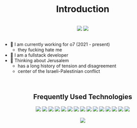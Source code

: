 
<br>
<h1 align="center">Introduction</h2>

<br>
<div align="center">
  <img src="https://github-readme-stats.vercel.app/api?username=shadow01148&theme=blue-green">
  <img src="https://github-readme-streak-stats.herokuapp.com/?user=shadow01148">
</div>
<br>

- 🔭 I am currently working for o7 (2021 - present)
  * they fucking hate me 
- 🌱 I am a fullstack developer
- 💬 Thinking about Jerusalem 
  * has a long history of tension and disagreement
  * center of the Israeli-Palestinian conflict

<br>
<h2 align="center">Frequently Used Technologies</h2>


<div align="center">
  <img src="https://img.shields.io/badge/Visual_Studio_Code-0078D4?style=for-the-badge&logo=visual%20studio%20code&logoColor=white"> <img src="https://img.shields.io/badge/C-00599C?style=for-the-badge&logo=c&logoColor=white"> <img src="https://img.shields.io/badge/C%23-239120?style=for-the-badge&logo=c-sharp&logoColor=white"> <img src="https://img.shields.io/badge/C%2B%2B-00599C?style=for-the-badge&logo=c%2B%2B&logoColor=white"> <img src="https://img.shields.io/badge/Clojure-5881D8?style=for-the-badge&logo=clojure&logoColor=white"> <img src="https://img.shields.io/badge/Crystal-000000?style=for-the-badge&logo=crystal&logoColor=white"> <img src="https://img.shields.io/badge/Dart-0175C2?style=for-the-badge&logo=dart&logoColor=white"> <img src="https://img.shields.io/badge/Kotlin-0095D5?&style=for-the-badge&logo=kotlin&logoColor=white"> <img src="https://img.shields.io/badge/Python-FFD43B?style=for-the-badge&logo=python&logoColor=blue"> <img src="https://img.shields.io/badge/Ruby-CC342D?style=for-the-badge&logo=ruby&logoColor=white"> <img src="https://img.shields.io/badge/Ubuntu-E95420?style=for-the-badge&logo=ubuntu&logoColor=white"> <img src="https://img.shields.io/badge/Windows-0078D6?style=for-the-badge&logo=windows&logoColor=white"> <img src="https://img.shields.io/badge/Spotify-1ED760?&style=for-the-badge&logo=spotify&logoColor=white"> <img src="https://img.shields.io/badge/YouTube_Music-FF0000?style=for-the-badge&logo=youtube-music&logoColor=white"> <img src="https://img.shields.io/badge/Windows-0078D6?style=for-the-badge&logo=windows&logoColor=white">
</div>

<br>
<div align="center">
  <img src="https://github-readme-stats.vercel.app/api/top-langs/?username=shadow01148&theme=blue-green"> 
</div>
<br>

